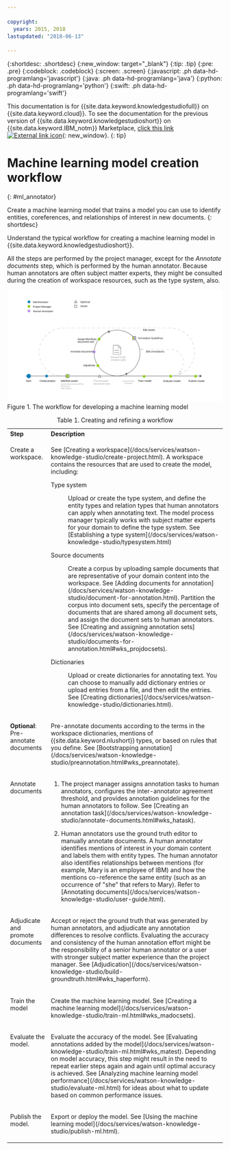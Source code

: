 ```yaml
---

copyright:
  years: 2015, 2018
lastupdated: "2018-06-13"

---
```


{:shortdesc: .shortdesc}
{:new_window: target="_blank"}
{:tip: .tip}
{:pre: .pre}
{:codeblock: .codeblock}
{:screen: .screen}
{:javascript: .ph data-hd-programlang='javascript'}
{:java: .ph data-hd-programlang='java'}
{:python: .ph data-hd-programlang='python'}
{:swift: .ph data-hd-programlang='swift'}

This documentation is for {{site.data.keyword.knowledgestudiofull}} on {{site.data.keyword.cloud}}. To see the documentation for the previous version of {{site.data.keyword.knowledgestudioshort}} on {{site.data.keyword.IBM_notm}} Marketplace, [click this link ![External link icon](../../icons/launch-glyph.svg "External link icon")](https://console.bluemix.net/docs/services/knowledge-studio/ml-annotator.html){: new_window}.
{: tip}

# Machine learning model creation workflow
{: #ml_annotator}

Create a machine learning model that trains a model you can use to identify entities, coreferences, and relationships of interest in new documents.
{: shortdesc}

Understand the typical workflow for creating a machine learning model in {{site.data.keyword.knowledgestudioshort}}.

All the steps are performed by the project manager, except for the *Annotate documents* step, which is performed by the human annotator. Because human annotators are often subject matter experts, they might be consulted during the creation of workspace resources, such as the type system, also.

![The workflow for developing a machine learning model](images/wks-checklist.svg "Shows the key steps you must perform to create a model") Figure 1. The workflow for developing a machine learning model

<table summary="Creating and refining a model">
  <caption>Table 1. Creating and refining a workflow</caption>
  <tr>
    <th style="vertical-align:bottom; text-align:left" id="d14771e70">Step</th>
    <th style="vertical-align:bottom; text-align:left" id="d14771e72">Description</th>
  </tr>
  <tr>
    <td style="vertical-align:top; text-align:left" headers="d14771e70">
      <p>Create a workspace.</p>
    </td>
    <td style="vertical-align:top; text-align:left" headers="d14771e72">
      <p>See [Creating a workspace](/docs/services/watson-knowledge-studio/create-project.html). A workspace contains the resources that are used to create the model, including:</p>
      <dl>
        <dt>Type system</dt>
        <dd>
          <p>Upload or create the type system, and define the entity types and relation types that human annotators can apply when annotating text. The model process manager typically works with subject matter experts for your domain to define the type system. See [Establishing a type system](/docs/services/watson-knowledge-studio/typesystem.html)</p>
        </dd>
        <dt>Source documents</dt>
        <dd>
          <p>Create a corpus by uploading sample documents that are representative of your domain content into the workspace. See [Adding documents for annotation](/docs/services/watson-knowledge-studio/document-for-annotation.html). Partition the corpus into document sets, specify the percentage of documents that are shared among all document sets, and assign the document sets to human annotators. See [Creating and assigning annotation sets](/docs/services/watson-knowledge-studio/documents-for-annotation.html#wks_projdocsets).</p>
        </dd>
        <dt>Dictionaries</dt>
        <dd>
          <p>Upload or create dictionaries for annotating text. You can choose to manually add dictionary entries or upload entries from a file, and then edit the entries. See [Creating dictionaries](/docs/services/watson-knowledge-studio/dictionaries.html).</p>
        </dd>
      </dl>
    </td>
  </tr>
  <tr>
    <td style="vertical-align:top; text-align:left" headers="d14771e70">
      <p><strong>Optional</strong>: Pre-annotate documents</p>
    </td>
    <td style="vertical-align:top; text-align:left" headers="d14771e72">
      <p>Pre-annotate documents according to the terms in the workspace dictionaries, mentions of {{site.data.keyword.nlushort}} types, or based on rules that you define. See [Bootstrapping annotation](/docs/services/watson-knowledge-studio/preannotation.html#wks_preannotate).</p>
    </td>
  </tr>
  <tr>
    <td style="vertical-align:top; text-align:left" headers="d14771e70">
      <p>Annotate documents</p>
    </td>
    <td style="vertical-align:top; text-align:left" headers="d14771e72">
      <ol>
        <li>
          <p>The project manager assigns annotation tasks to human annotators, configures the inter-annotator agreement threshold, and provides annotation guidelines for the human annotators to follow. See [Creating an annotation task](/docs/services/watson-knowledge-studio/annotate-documents.html#wks_hatask).</p>
        </li>
        <li>
          <p>Human annotators use the ground truth editor to manually annotate documents. A human annotator identifies mentions of interest in your domain content and labels them with entity types. The human annotator also identifies relationships between mentions (for example, Mary is an employee of IBM) and how the mentions co-reference the same entity (such as an occurrence of "she" that refers to Mary). Refer to [Annotating documents](/docs/services/watson-knowledge-studio/user-guide.html).</p>
        </li>
      </ol>
    </td>
  </tr>
  <tr>
    <td style="vertical-align:top; text-align:left" headers="d14771e70">
      <p>Adjudicate and promote documents</p>
    </td>
    <td style="vertical-align:top; text-align:left" headers="d14771e72">
      <p>Accept or reject the ground truth that was generated by human annotators, and adjudicate any annotation differences to resolve conflicts. Evaluating the accuracy and consistency of the human annotation effort might be the responsibility of a senior human annotator or a user with stronger subject matter experience than the project manager. See [Adjudication](/docs/services/watson-knowledge-studio/build-groundtruth.html#wks_haperform).</p>
    </td>
  </tr>
  <tr>
    <td style="vertical-align:top; text-align:left" headers="d14771e70">
      <p>Train the model</p>
    </td>
    <td style="vertical-align:top; text-align:left" headers="d14771e72">
      <p>Create the machine learning model. See [Creating a machine learning model](/docs/services/watson-knowledge-studio/train-ml.html#wks_madocsets).</p>
    </td>
  </tr>
  <tr>
    <td style="vertical-align:top; text-align:left" headers="d14771e70">
      <p>Evaluate the model.</p>
    </td>
    <td style="vertical-align:top; text-align:left" headers="d14771e72">
      <p>Evaluate the accuracy of the model. See [Evaluating annotations added by the model](/docs/services/watson-knowledge-studio/train-ml.html#wks_matest). Depending on model accuracy, this step might result in the need to repeat earlier steps again and again until optimal accuracy is achieved. See [Analyzing machine learning model performance](/docs/services/watson-knowledge-studio/evaluate-ml.html) for ideas about what to update based on common performance issues.</p>
    </td>
  </tr>
  <tr>
    <td style="vertical-align:top; text-align:left" headers="d14771e70">
      <p>Publish the model.</p>
    </td>
    <td style="vertical-align:top; text-align:left" headers="d14771e72">
      <p>Export or deploy the model. See [Using the machine learning model](/docs/services/watson-knowledge-studio/publish-ml.html).</p>
    </td>
  </tr>
</table>
